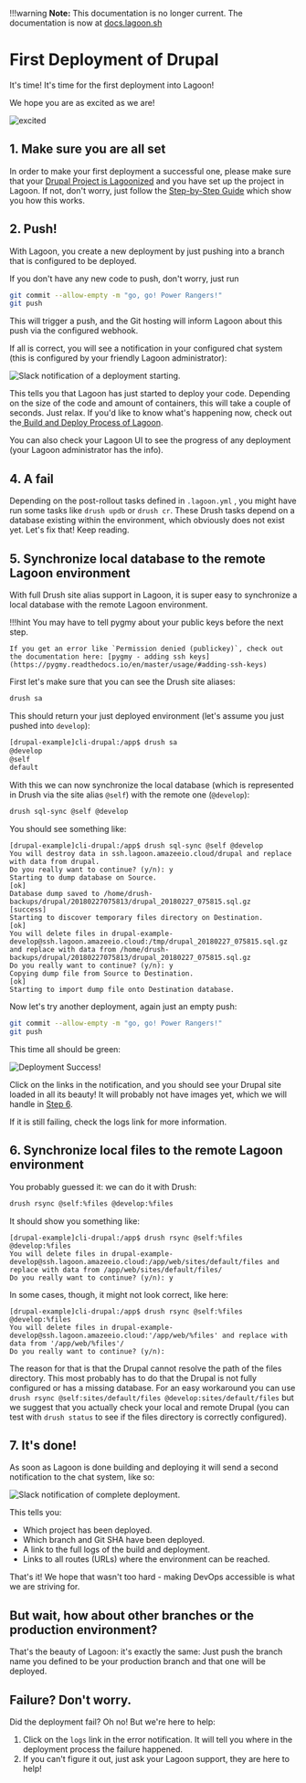 !!!warning
    **Note:** This documentation is no longer current. The documentation is now at [docs.lagoon.sh](https://docs.lagoon.sh)

# First Deployment of Drupal
It's time! It's time for the first deployment into Lagoon!

We hope you are as excited as we are!

![excited](https://i.giphy.com/media/7kVRZwYRwF1ok/giphy-downsized.gif)

## 1. Make sure you are all set

In order to make your first deployment a successful one, please make sure that your [Drupal Project is Lagoonized](../setup_project.md) and you have set up the project in Lagoon. If not, don't worry, just follow the [Step-by-Step Guide](lagoonize.md) which show you how this works.

## 2. Push!

With Lagoon, you create a new deployment by just pushing into a branch that is configured to be deployed.

If you don't have any new code to push, don't worry, just run

```bash
git commit --allow-empty -m "go, go! Power Rangers!"
git push
```

This will trigger a push, and the Git hosting will inform Lagoon about this push via the configured webhook.

If all is correct, you will see a notification in your configured chat system \(this is configured by your friendly Lagoon administrator\):

![Slack notification of a deployment starting.](/images/first_deployment_slack_start.jpg)

This tells you that Lagoon has just started to deploy your code. Depending on the size of the code and amount of containers, this will take a couple of seconds. Just relax. If you'd like to know what's happening now, check out the[ Build and Deploy Process of Lagoon](../build_deploy_process.md).

You can also check your Lagoon UI to see the progress of any deployment \(your Lagoon administrator has the info\).

## 4. A fail

Depending on the post-rollout tasks defined in `.lagoon.yml` , you might have run some tasks like `drush updb` or `drush cr`. These Drush tasks depend on a database existing within the environment, which obviously does not exist yet. Let's fix that! Keep reading.

## 5. Synchronize local database to the remote Lagoon environment

With full Drush site alias support in Lagoon, it is super easy to synchronize a local database with the remote Lagoon environment.

!!!hint
    You may have to tell pygmy about your public keys before the next step.

    If you get an error like `Permission denied (publickey)`, check out the documentation here: [pygmy - adding ssh keys](https://pygmy.readthedocs.io/en/master/usage/#adding-ssh-keys)


First let's make sure that you can see the Drush site aliases:

```bash
drush sa
```

This should return your just deployed environment \(let's assume you just pushed into `develop`\):

```bash
[drupal-example]cli-drupal:/app$ drush sa
@develop
@self
default
```

With this we can now synchronize the local database \(which is represented in Drush via the site alias `@self`\) with the remote one \(`@develop`\):

```bash
drush sql-sync @self @develop
```

You should see something like:

```
[drupal-example]cli-drupal:/app$ drush sql-sync @self @develop
You will destroy data in ssh.lagoon.amazeeio.cloud/drupal and replace with data from drupal.
Do you really want to continue? (y/n): y
Starting to dump database on Source.                                                                              [ok]
Database dump saved to /home/drush-backups/drupal/20180227075813/drupal_20180227_075815.sql.gz               [success]
Starting to discover temporary files directory on Destination.                                                    [ok]
You will delete files in drupal-example-develop@ssh.lagoon.amazeeio.cloud:/tmp/drupal_20180227_075815.sql.gz and replace with data from /home/drush-backups/drupal/20180227075813/drupal_20180227_075815.sql.gz
Do you really want to continue? (y/n): y
Copying dump file from Source to Destination.                                                                     [ok]
Starting to import dump file onto Destination database.
```

Now let's try another deployment, again just an empty push:

```bash
git commit --allow-empty -m "go, go! Power Rangers!"
git push
```

This time all should be green:

![Deployment Success!](/images/first_deployment_slack_success.jpg)

Click on the links in the notification, and you should see your Drupal site loaded in all its beauty! It will   probably not have images yet, which we will handle in [Step 6](first_deployment.md#6-synchronize-local-files-to-the-remote-lagoon-environment).

If it is still failing, check the logs link for more information.

## 6. Synchronize local files to the remote Lagoon environment

You probably guessed it: we can do it with Drush:

```bash
drush rsync @self:%files @develop:%files
```

It should show you something like:

```
[drupal-example]cli-drupal:/app$ drush rsync @self:%files @develop:%files
You will delete files in drupal-example-develop@ssh.lagoon.amazeeio.cloud:/app/web/sites/default/files and replace with data from /app/web/sites/default/files/
Do you really want to continue? (y/n): y
```

In some cases, though, it might not look correct, like here:

```
[drupal-example]cli-drupal:/app$ drush rsync @self:%files @develop:%files
You will delete files in drupal-example-develop@ssh.lagoon.amazeeio.cloud:'/app/web/%files' and replace with data from '/app/web/%files'/
Do you really want to continue? (y/n):
```

The reason for that is that the Drupal cannot resolve the path of the files directory. This most probably has to do that the Drupal is not fully configured or has a missing database. For an easy workaround you can use `drush rsync @self:sites/default/files @develop:sites/default/files` but we suggest that you actually check your local and remote Drupal \(you can test with `drush status` to see if the files directory is correctly configured\).

## 7. It's done!

As soon as Lagoon is done building and deploying it will send a second notification to the chat system, like so:

![Slack notification of complete deployment.](/images/first_deployment_slack_2nd_success.jpg)

This tells you:

* Which project has been deployed.
* Which branch and Git SHA have been deployed.
* A link to the full logs of the build and deployment.
* Links to all routes \(URLs\) where the environment can be reached.

That's it! We hope that wasn't too hard - making DevOps accessible is what we are striving for.

## But wait, how about other branches or the production environment?

That's the beauty of Lagoon: it's exactly the same: Just push the branch name you defined to be your production branch and that one will be deployed.

## Failure? Don't worry.

Did the deployment fail? Oh no! But we're here to help:

1. Click on the `logs` link in the error notification. It will tell you where in the deployment process the failure happened.
2. If you can't figure it out, just ask your Lagoon support, they are here to help!

